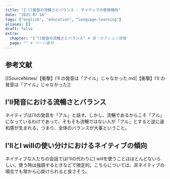```yaml
---
title: "I'll発音の流暢さとバランス - ネイティブの使用傾向"
date: "2025-07-16"
tags: ["english", "education", "language-learning"]
aliases: []
draft: false
extra:
  chapter: "I'll発音の流暢さとバランス" # 章・セクション情報
  page: "" # ページ番号
---
```


## 参考文献

[[SourceNotes/【衝撃】I'll の発音は「アイル」じゃなかった.md|【衝撃】I'll の発音は「アイル」じゃなかった]]

## I'll発音における流暢さとバランス

ネイティブはI'llの発音を「アル」と話す。しかし、流暢であるからこそ「アル」になっているわけであって、そもそも流暢ではない人が「アル」とすると逆に違和感が生まれる。つまり、全体のバランスが大事ということ。

## I'llとI willの使い分けにおけるネイティブの傾向

ネイティブな人たちの会話ではI'llの代わりにI willを使うことはほとんどないらしい。使う時は強調するときなどで限定的。こちらについては、非ネイティブの場合でも常から心掛けられると良さそう。
